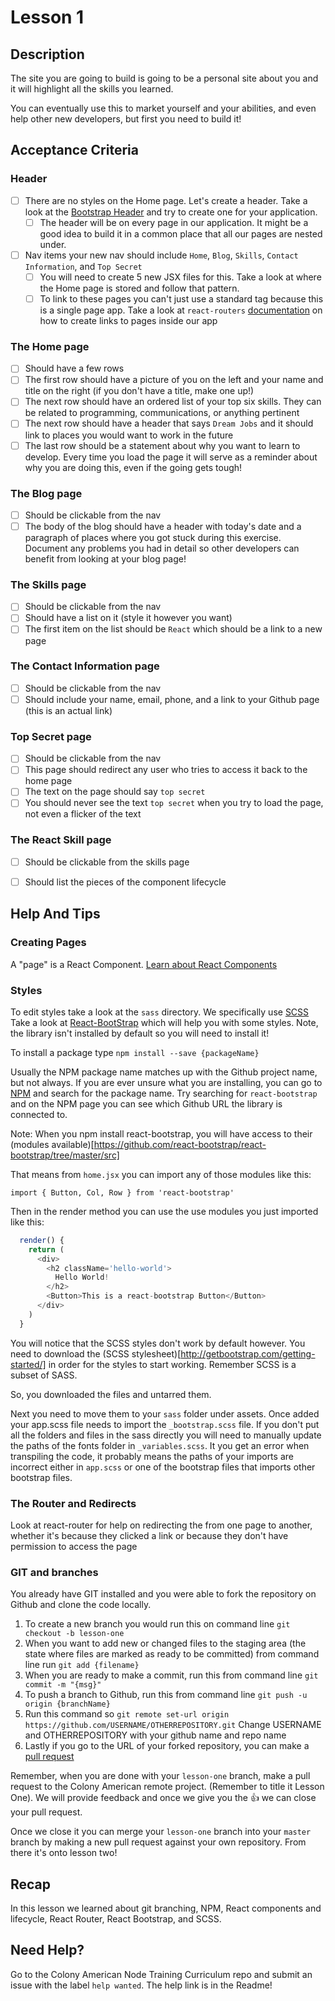 # Lesson 1

## Description

The site you are going to build is going to be a personal site about you and it will highlight all the skills you learned.

You can eventually use this to market yourself and your abilities, and even help other new developers, but first you need to build it!

## Acceptance Criteria

### Header

- [ ] There are no styles on the Home page. Let's create a header. Take a look at the [Bootstrap Header](http://getbootstrap.com/css/) and try to create one for your application.
  - [ ] The header will be on every page in our application. It might be a good idea to build it in a common place that all our pages are nested under.

- [ ] Nav items your new nav should include `Home`, `Blog`, `Skills`, `Contact Information`, and `Top Secret`
  - [ ] You will need to create 5 new JSX files for this. Take a look at where the Home page is stored and follow that pattern.
  - [ ] To link to these pages you can't just use a standard <a> tag because this is a single page app. Take a look at `react-routers` [documentation](https://github.com/rackt/react-router) on how to create links to pages inside our app

### The Home page
  - [ ] Should have a few rows
  - [ ] The first row should have a picture of you on the left and your name and title on the right (if you don't have a title, make one up!)
  - [ ] The next row should have an ordered list of your top six skills. They can be related to programming, communications, or anything pertinent
  - [ ] The next row should have a header that says `Dream Jobs` and it should link to places you would want to work in the future
  - [ ] The last row should be a statement about why you want to learn to develop. Every time you load the page it will serve as a reminder about why you are doing this, even if the going gets tough!

### The Blog page
  - [ ] Should be clickable from the nav
  - [ ] The body of the blog should have a header with today's date and a paragraph of places where you got stuck during this exercise. Document any problems you had in detail so other developers can benefit from looking at your blog page!

### The Skills page
  - [ ] Should be clickable from the nav
  - [ ] Should have a list on it (style it however you want)
  - [ ] The first item on the list should be `React` which should be a link to a new page

### The Contact Information page
  - [ ] Should be clickable from the nav
  - [ ] Should include your name, email, phone, and a link to your Github page (this is an actual <a> link)

### Top Secret page
  - [ ] Should be clickable from the nav
  - [ ] This page should redirect any user who tries to access it back to the home page
  - [ ] The text on the page should say `top secret`
  - [ ] You should never see the text `top secret` when you try to load the page, not even a flicker of the text

### The React Skill page
  - [ ] Should be clickable from the skills page
  - [ ] Should list the pieces of the component lifecycle


## Help And Tips

### Creating Pages

A "page" is a React Component. [Learn about React Components](https://facebook.github.io/react/docs/component-specs.html)

### Styles

To edit styles take a look at the `sass` directory. We specifically use [SCSS](http://sass-lang.com/documentation/file.SASS_REFERENCE.html)
Take a look at [React-BootStrap](https://react-bootstrap.github.io/) which will help you with some styles. Note, the library isn't installed by default so you will need to install it!

To install a package type `npm install --save {packageName}`

Usually the NPM package name matches up with the Github project name, but not always. If you are ever unsure what you are installing, you can go to [NPM](http://npmjs.org) and search for the package name. Try searching for `react-bootstrap` and on the NPM page you can see which Github URL the library is connected to.

Note: When you npm install react-bootstrap, you will have access to their (modules available)[https://github.com/react-bootstrap/react-bootstrap/tree/master/src]

That means from `home.jsx` you can import any of those modules like this:

`import { Button, Col, Row } from 'react-bootstrap'`

Then in the render method you can use the use modules you just imported like this:

```js
  render() {
    return (
      <div>
        <h2 className='hello-world'>
          Hello World!
        </h2>
        <Button>This is a react-bootstrap Button</Button>
      </div>
    )
  }
```

You will notice that the SCSS styles don't work by default however. You need to download the (SCSS
stylesheet)[http://getbootstrap.com/getting-started/] in order for the styles to start working.
Remember SCSS is a subset of SASS.

So, you downloaded the files and untarred them.

Next you need to move them to your `sass` folder under assets. Once added your app.scss file needs to import
the `_bootstrap.scss` file. If you don't put all the folders and files in the sass directly you will need to
manually update the paths of the fonts folder in `_variables.scss`. It you get an error when transpiling the
code, it probably means the paths of your imports are incorrect either in `app.scss` or one of the bootstrap
files that imports other bootstrap files.

### The Router and Redirects

Look at react-router for help on redirecting the from one page to another, whether it's because they clicked a link or because they don't have permission to access the page

### GIT and branches

You already have GIT installed and you were able to fork the repository on Github and clone the code locally.

1. To create a new branch you would run this on command line `git checkout -b lesson-one`
1. When you want to add new or changed files to the staging area (the state where files are marked as ready to be committed) from command line run `git add {filename}`
1. When you are ready to make a commit, run this from command line `git commit -m "{msg}"`
1. To push a branch to Github, run this from command line `git push -u origin {branchName}`
1. Run this command so `git remote set-url origin https://github.com/USERNAME/OTHERREPOSITORY.git` Change USERNAME and OTHERREPOSITORY with your github name and repo name
1. Lastly if you go to the URL of your forked repository, you can make a [pull request](https://help.github.com/articles/using-pull-requests/)

Remember, when you are done with your `lesson-one` branch, make a pull request to the Colony American remote project. (Remember to title it Lesson One). We will provide feedback and once we give you the :+1: we can close your pull request.

Once we close it you can merge your `lesson-one` branch into your `master` branch by making a new pull request against your own repository. From there it's onto lesson two!

## Recap

In this lesson we learned about git branching, NPM, React components and lifecycle, React Router, React Bootstrap, and SCSS.

## Need Help?

Go to the Colony American Node Training Curriculum repo and submit an issue with the label `help wanted`. The help link is in the Readme!
